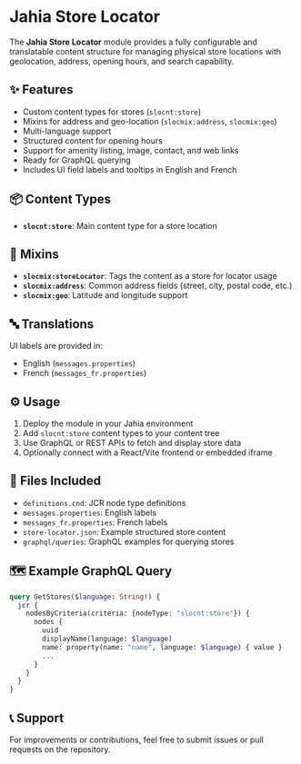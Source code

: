 
# Jahia Store Locator

The **Jahia Store Locator** module provides a fully configurable and translatable content structure for managing physical store locations with geolocation, address, opening hours, and search capability.

## ✨ Features

- Custom content types for stores (`slocnt:store`)
- Mixins for address and geo-location (`slocmix:address`, `slocmix:geo`)
- Multi-language support
- Structured content for opening hours
- Support for amenity listing, image, contact, and web links
- Ready for GraphQL querying
- Includes UI field labels and tooltips in English and French

## 📦 Content Types

- **`slocnt:store`**: Main content type for a store location

## 🧩 Mixins

- **`slocmix:storeLocator`**: Tags the content as a store for locator usage
- **`slocmix:address`**: Common address fields (street, city, postal code, etc.)
- **`slocmix:geo`**: Latitude and longitude support

## 🔤 Translations

UI labels are provided in:
- English (`messages.properties`)
- French (`messages_fr.properties`)

## ⚙️ Usage

1. Deploy the module in your Jahia environment
2. Add `slocnt:store` content types to your content tree
3. Use GraphQL or REST APIs to fetch and display store data
4. Optionally connect with a React/Vite frontend or embedded iframe

## 📂 Files Included

- `definitions.cnd`: JCR node type definitions
- `messages.properties`: English labels
- `messages_fr.properties`: French labels
- `store-locator.json`: Example structured store content
- `graphql/queries`: GraphQL examples for querying stores

## 🗺️ Example GraphQL Query

```graphql
query GetStores($language: String!) {
  jcr {
    nodesByCriteria(criteria: {nodeType: "slocnt:store"}) {
      nodes {
        uuid
        displayName(language: $language)
        name: property(name: "name", language: $language) { value }
        ...
      }
    }
  }
}
```

## 📞 Support

For improvements or contributions, feel free to submit issues or pull requests on the repository.

